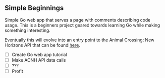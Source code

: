 ## Simple Beginnings

Simple Go web app that serves a page with comments describing code usage.
This is a beginners project geared towards learning Go while making something interesting.

Eventually this will evolve into an entry point to the Animal Crossing: New Horizons API that can be found [here](http://acnhapi.com/doc).

- [ ] Create Go web app tutorial
- [ ] Make ACNH API data calls 
- [ ] ???
- [ ] Profit